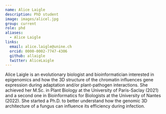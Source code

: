 ```yaml
---
name: Alice Laigle
description: PhD student
image: images/alicel.jpg
group: current
role: phd
aliases:
  - Alice Laigle
links:
  email: alice.laigle@unine.ch
  orcid: 0000-0002-7747-4306
  github: allaigle
  twitter: AliceLaigle
---
```


Alice Laigle is an evolutionary biologist and bioinformatician interested in epigenomics and how the 3D structure of the chromatin influences gene expression during adaptation and/or plant-pathogen interactions. She achieved her M.Sc. in Plant Biology at the University of Paris-Saclay (2021) and a second one in Bioinformatics for Biologists at the University of Nantes (2022). She started a Ph.D. to better understand how the genomic 3D architecture of a fungus can influence its efficiency during infection.